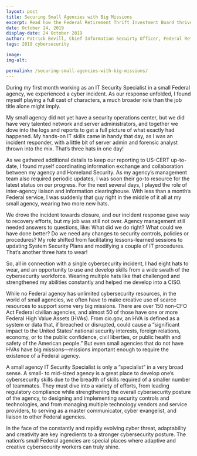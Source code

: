 ```yaml
---
layout: post
title: Securing Small Agencies with Big Missions
excerpt: Read how the Federal Retirement Thrift Investment Board thrives on adaptability and creativity when it comes to cybersecurity.
date: October 24, 2019
display-date: 24 October 2019
author: Patrick Bevill, Chief Information Secuirty Officer, Federal Retirement Thrift Investment Board
tags: 2019 cybersecurity 

image:    
img-alt: 

permalink: /securing-small-agencies-with-big-missions/
---
```


During my first month working as an IT Security Specialist in a small Federal agency, we experienced a cyber incident. As our response unfolded, I found myself playing a full cast of characters, a much broader role than the job title alone might imply. 

My small agency did not yet have a security operations center, but we did have very talented network and server administrators, and together we dove into the logs and reports to get a full picture of what exactly had happened. My hands-on IT skills came in handy that day, as I was an incident responder, with a little bit of server admin and forensic analyst thrown into the mix. That’s three hats in one day!

As we gathered additional details to keep our reporting to US-CERT up-to-date, I found myself coordinating information exchange and collaboration between my agency and Homeland Security. As my agency’s management team also required periodic updates, I was soon their go-to resource for the latest status on our progress. For the next several days, I played the role of inter-agency liaison and information clearinghouse. With less than a month’s Federal service, I was suddenly that guy right in the middle of it all at my small agency, wearing two more new hats.

We drove the incident towards closure, and our incident response gave way to recovery efforts, but my job was still not over. Agency management still needed answers to questions, like: What did we do right? What could we have done better? Do we need any changes to security controls, policies or procedures? My role shifted from facilitating lessons-learned sessions to updating System Security Plans and modifying a couple of IT procedures. That’s another three hats to wear!

 So, all in connection with a single cybersecurity incident, I had eight hats to wear, and an opportunity to use and develop skills from a wide swath of the cybersecurity workforce. Wearing multiple hats like that challenged and strengthened my abilities constantly and helped me develop into a CISO. 

While no Federal agency has unlimited cybersecurity resources, in the world of small agencies, we often have to make creative use of scarce resources to support some very big missions. There are over 150 non-CFO Act Federal civilian agencies, and almost 50 of those have one or more Federal High Value Assets (HVAs). From cio.gov, an HVA is defined as a system or data that, if breached or disrupted, could cause a “significant impact to the United States’ national security interests, foreign relations, economy, or to the public confidence, civil liberties, or public health and safety of the American people.” But even small agencies that do not have HVAs have big missions—missions important enough to require the existence of a Federal agency.

A small agency IT Security Specialist is only a “specialist” in a very broad sense. A small- to mid-sized agency is a great place to develop one’s cybersecurity skills due to the breadth of skills required of a smaller number of teammates. They must dive into a variety of efforts, from leading regulatory compliance while strengthening the overall cybersecurity posture of the agency, to designing and implementing security controls and technologies, and from managing multiple technology vendors and service providers, to serving as a master communicator, cyber evangelist, and liaison to other Federal agencies. 

In the face of the constantly and rapidly evolving cyber threat, adaptability and creativity are key ingredients to a stronger cybersecurity posture. The nation’s small Federal agencies are special places where adaptive and creative cybersecurity workers can truly shine.
